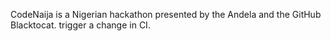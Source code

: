 CodeNaija is a Nigerian hackathon presented by the Andela and the GitHub Blacktocat. trigger a change in CI.
